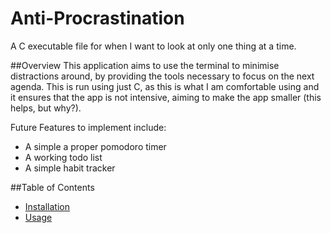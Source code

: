 # Anti-Procrastination
A C executable file for when I want to look at only one thing at a time.

##Overview
This application aims to use the terminal to minimise distractions around, by providing the tools necessary to focus on the next agenda.
This is run using just C, as this is what I am comfortable using and it ensures that the app is not intensive, aiming to make the app smaller (this helps, but why?).

Future Features to implement include:
- A simple a proper pomodoro timer
- A working todo list
- A simple habit tracker

##Table of Contents
- [Installation](#installation)
- [Usage](#usage)
